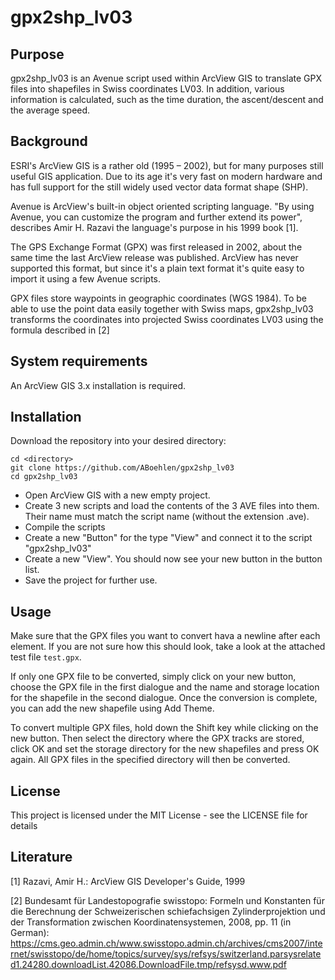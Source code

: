 # gpx2shp_lv03

## Purpose
gpx2shp_lv03 is an Avenue script used within ArcView GIS to translate GPX files into shapefiles in Swiss coordinates LV03. In addition, various information is calculated, such as the time duration, the ascent/descent and the average speed.

## Background
ESRI's ArcView GIS is a rather old (1995 – 2002), but for many purposes still useful GIS application. Due to its age it's very fast on modern hardware and has full support for the still widely used vector data format shape (SHP).

Avenue is ArcView's built-in object oriented scripting language. "By using Avenue, you can customize the program and further extend its power", describes Amir H. Razavi the language's purpose in his 1999 book \[1\].

The GPS Exchange Format (GPX) was first released in 2002, about the same time the last ArcView release was published. ArcView has never supported this format, but since it's a plain text format it's quite easy to import it using a few Avenue scripts.

GPX files store waypoints in geographic coordinates (WGS 1984). To be able to use the point data easily together with Swiss maps, gpx2shp_lv03 transforms the coordinates into projected Swiss coordinates LV03 using the formula described in \[2\]

## System requirements
An ArcView GIS 3.x installation is required.

## Installation
Download the repository into your desired directory:

```
cd <directory>
git clone https://github.com/ABoehlen/gpx2shp_lv03
cd gpx2shp_lv03
```

* Open ArcView GIS with a new empty project.
* Create 3 new scripts and load the contents of the 3 AVE files into them. Their name must match the script name (without the extension .ave).
* Compile the scripts
* Create a new "Button" for the type "View" and connect it to the script "gpx2shp_lv03"
* Create a new "View". You should now see your new button in the button list.
* Save the project for further use.

## Usage

Make sure that the GPX files you want to convert hava a newline after each element. If you are not sure how this should look, take a look at the attached test file `test.gpx`.

If only one GPX file to be converted, simply click on your new button, choose the GPX file in the first dialogue and the name and storage location for the shapefile in the second dialogue. Once the conversion is complete, you can add the new shapefile using Add Theme.

To convert multiple GPX files, hold down the Shift key while clicking on the new button. Then select the directory where the GPX tracks are stored, click OK and set the storage directory for the new shapefiles and press OK again. All GPX files in the specified directory will then be converted.

## License

This project is licensed under the MIT License - see the LICENSE file for details

## Literature
\[1\] Razavi, Amir H.: ArcView GIS Developer's Guide, 1999

\[2\] Bundesamt für Landestopografie swisstopo: Formeln und Konstanten für die Berechnung der Schweizerischen schiefachsigen Zylinderprojektion und der Transformation zwischen Koordinatensystemen, 2008, pp. 11 (in German): https://cms.geo.admin.ch/www.swisstopo.admin.ch/archives/cms2007/internet/swisstopo/de/home/topics/survey/sys/refsys/switzerland.parsysrelated1.24280.downloadList.42086.DownloadFile.tmp/refsysd.www.pdf
